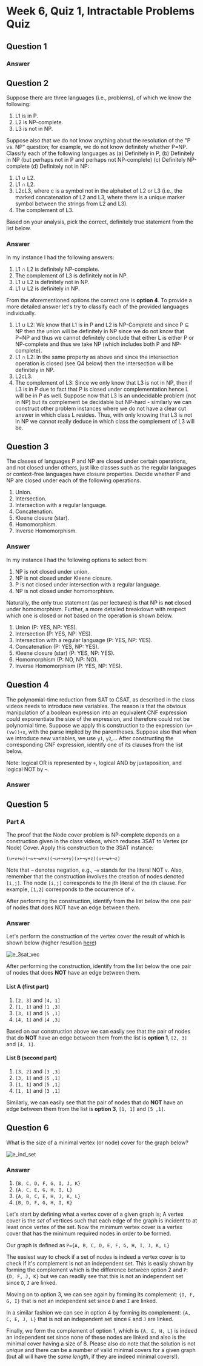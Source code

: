 # Week 6, Quiz 1, Intractable Problems Quiz
 
## Question 1

### Answer

## Question 2

Suppose there are three languages (i.e., problems), of which we know 
the following:

 1. L1 is in P.
 2. L2 is NP-complete.
 3. L3 is not in NP.

Suppose also that we do not know anything about the resolution of the 
"P vs. NP" question; for example, we do not know definitely whether P=NP. 
Classify each of the following languages as (a) Definitely in P, 
(b) Definitely in NP (but perhaps not in P and perhaps not NP-complete) 
(c) Definitely NP-complete (d) Definitely not in NP:

 1. L1 ∪ L2.
 2. L1 ∩ L2.
 3. L2cL3, where c is a symbol not in the alphabet of L2 or L3 
 (i.e., the marked concatenation of L2 and L3, where there is a 
 unique marker symbol between the strings from L2 and L3).
 4. The complement of L3.

Based on your analysis, pick the correct, definitely true statement 
from the list below.

### Answer

In my instance I had the following answers:

 1. L1 ∩ L2 is definitely NP-complete.
 2. The complement of L3 is definitely not in NP.
 3. L1 ∪ L2 is definitely not in NP.
 4. L1 ∪ L2 is definitely in NP. 

From the aforementioned options the correct one is **option 4**. To provide a more 
detailed answer let's try to classify each of the provided languages individually.

 1. L1 ∪ L2: We know that L1 is in P and L2 is NP-Complete and since P ⊆ NP then
 the union will be definitely in NP since we do not know that P=NP and thus we
 cannot definitely conclude that either L is either P or NP-complete and thus we
 take NP (which includes both P and NP-complete).
 2. L1 ∩ L2: In the same property as above and since the intersection operation
 is closed (see Q4 below) then the intersection will be definitely in NP.
 3. L2cL3.
 4. The complement of L3: Since we only know that L3 is not in NP, then if L3 is in P
 due to fact that P is closed under complementation hence L will be in P as well.
 Suppose now that L3 is an undecidable problem (not in NP) but its complement be 
 decidable but NP-hard - similarly we can construct other problem instances where
  we do not have a clear cut answer in which class L resides. Thus, with only 
  knowing that L3 is not in NP we cannot really deduce in which class the complement 
  of L3 will be.

## Question 3

The classes of languages P and NP are closed under certain operations, 
and not closed under others, just like classes such as the regular languages or 
context-free languages have closure properties. Decide whether P and NP are 
closed under each of the following operations.

 1. Union.
 2. Intersection.
 3. Intersection with a regular language.
 4. Concatenation.
 5. Kleene closure (star).
 6. Homomorphism.
 7. Inverse Homomorphism.

### Answer

In my instance I had the following options to select from:

 1. NP is not closed under union.
 2. NP is not closed under Kleene closure.
 3. P is not closed under intersection with a regular language.
 4. NP is not closed under homomorphism.
 
Naturally, the only true statement (as per lectures) is that NP is **not**
closed under homomorphism. Further, a more detailed breakdown with respect which 
one is closed or not based on the operation is shown below.

 1. Union (P: YES, NP: YES).
 2. Intersection (P: YES, NP: YES).
 3. Intersection with a regular language (P: YES, NP: YES).
 4. Concatenation (P: YES, NP: YES).
 5. Kleene closure (star) (P: YES, NP: YES).
 6. Homomorphism (P: NO, NP: NO).
 7. Inverse Homomorphism (P: YES, NP: YES).

## Question 4

The polynomial-time reduction from SAT to CSAT, as described in the class videos 
needs to introduce new variables. The reason is that the obvious manipulation of a 
boolean expression into an equivalent CNF expression could exponentiate the size of 
the expression, and therefore could not be polynomial time. Suppose we apply this 
construction to the expression `(u+(vw))+x`, with the parse implied by the 
parentheses. Suppose also that when we introduce new variables, we use 
`y1`, `y2`,... After constructing the corresponding CNF expression, 
identify one of its clauses from the list below. 

Note: logical OR is represented by `+`, logical AND by juxtaposition, and 
logical NOT by `¬`.



### Answer

## Question 5

### Part A

The proof that the Node cover problem is NP-complete depends on a construction 
given in the class videos, which reduces 3SAT to Vertex (or Node) Cover. 
Apply this construction to the 3SAT instance:

```
(u+v+w)(¬v+¬w+x)(¬u+¬x+y)(x+¬y+z)(u+¬w+¬z)
```

Note that `¬` denotes negation, e.g., `¬v` stands for the literal NOT `v`. Also, 
remember that the construction involves the creation of nodes 
denoted `[i,j]`. The node `[i,j]` corresponds to the jth literal of the 
ith clause. For example, `[1,2]` corresponds to the occurrence of `v`.

After performing the construction, identify from the list below the one pair of nodes 
that does NOT have an edge between them.

### Answer

Let's perform the construction of the vertex cover the result of which is 
shown below (higher resultion [here][3sat_vec_cover_pdf])

![e_3sat_vec][3sat_vec_cover_small]



After performing the construction, identify from the list below the one pair of nodes 
that does **NOT** have an edge between them.

#### List A (first part)

 1. `[2, 3]` and `[4, 1]`
 2. `[1, 1]` and `[1 ,3]`
 3. `[3, 1]` and `[5 ,1]`
 4. `[4, 1]` and `[4 ,3]`

Based on our construction above we can easily see that the pair of nodes that
do **NOT** have an edge between them from the list is **option 1**, 
`[2, 3]` and `[4, 1]`.

#### List B (second part)

 1. `[3, 2]` and `[3 ,3]`
 2. `[3, 1]` and `[5 ,1]`
 3. `[1, 1]` and `[5 ,1]`
 4. `[1, 1]` and `[3 ,1]`

Similarly, we can easily see that the pair of nodes that
do **NOT** have an edge between them from the list is **option 3**, 
`[1, 1]` and `[5 ,1]`.

## Question 6

What is the size of a minimal vertex (or node) cover for the graph below?

![e_ind_set][ind_set]

### Answer

 1. `{B, C, D, F, G, I, J, K}`
 2. `{A, C, E, G, H, I, L}`
 3. `{A, B, C, E, H, J, K, L}`
 4. `{B, D, F, G, H, I, K}`
 
Let's start by defining what a vertex cover of a given graph is; A vertex cover
is the *set* of vertices such that each edge of the graph is incident to at least
once vertex of the set. Now the minimum vertex cover is a vertex cover that has
the minimum required nodes in order to be formed.

Our graph is defined as `P={A, B, C, D, E, F, G, H, I, J, K, L}`

The easiest way to check if a set of nodes is indeed a vertex cover is to check
if it's complement is not an independent set. This is easily shown by forming
the complement which is the difference between option 2 and `P`: `{D, F, J, K}`
but we can readily see that this is not an independent set since `D`, `J` are 
linked.

Moving on to option 3, we can see again by forming its complement: `{D, F, G, I}`
that is not an independent set since `D` and `I` are linked.

In a similar fashion we can see in option 4 by forming its complement: 
`{A, C, E, J, L}` that is not an independent set since `E` and `J` are linked.

Finally, we form the complement of option 1, which is `{A, E, H, L}` is indeed
an independent set since none of these nodes are linked and also is the minimal
cover having a size of 8. Please also do note that the solution is not *unique* 
and there can be a number of valid minimal covers for a given graph 
(but all will have the *same length*, if they are indeed minimal covers!).

[ind_set]: images/indepSet.gif
[3sat_vec_cover_small]: images/3sat-cover-small.png
[3sat_vec_cover_pdf]: pdfs/3sat-cover.pdf